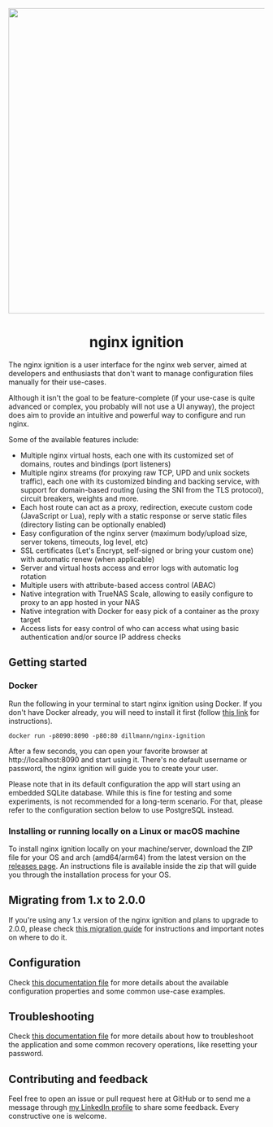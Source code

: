 <p align="center">
    <img src="docs/readme-screenshots.png" alt="" width="600" />
</p>
<h1 align="center">
    nginx ignition
</h1>

The nginx ignition is a user interface for the nginx web server, aimed at developers and enthusiasts that don't
want to manage configuration files manually for their use-cases. 

Although it isn't the goal to be feature-complete (if your use-case is quite advanced or complex, you probably will not 
use a UI anyway), the project does aim to provide an intuitive and powerful way to configure and run nginx.

Some of the available features include:
- Multiple nginx virtual hosts, each one with its customized set of domains, routes and bindings (port listeners)
- Multiple nginx streams (for proxying raw TCP, UPD and unix sockets traffic), each one with its customized binding and
  backing service, with support for domain-based routing (using the SNI from the TLS protocol), circuit breakers, 
  weights and more.
- Each host route can act as a proxy, redirection, execute custom code (JavaScript or Lua), reply with a static 
  response or serve static files (directory listing can be optionally enabled)
- Easy configuration of the nginx server (maximum body/upload size, server tokens, timeouts, log level, etc)
- SSL certificates (Let's Encrypt, self-signed or bring your custom one) with automatic renew (when applicable)
- Server and virtual hosts access and error logs with automatic log rotation
- Multiple users with attribute-based access control (ABAC)
- Native integration with TrueNAS Scale, allowing to easily configure to proxy to an app hosted in your NAS
- Native integration with Docker for easy pick of a container as the proxy target
- Access lists for easy control of who can access what using basic authentication and/or source IP address checks 

## Getting started

### Docker
Run the following in your terminal to start nginx ignition using Docker. If you don't have Docker already, you will 
need to install it first (follow [this link](https://www.docker.com/get-started/) for instructions).

```shell
docker run -p8090:8090 -p80:80 dillmann/nginx-ignition
```

After a few seconds, you can open your favorite browser at http://localhost:8090 and start using it. There's no 
default username or password, the nginx ignition will guide you to create your user.

Please note that in its default configuration the app will start using an embedded SQLite database. While this is fine
for testing and some experiments, is not recommended for a long-term scenario. For that, please refer to the 
configuration section below to use PostgreSQL instead.

### Installing or running locally on a Linux or macOS machine

To install nginx ignition locally on your machine/server, download the ZIP file for your OS and arch (amd64/arm64) 
from the latest version on the [releases page](https://github.com/lucasdillmann/nginx-ignition/releases). 
An instructions file is available inside the zip that will guide you through the installation process for your OS.

## Migrating from 1.x to 2.0.0

If you're using any 1.x version of the nginx ignition and plans to upgrade to 2.0.0, please check 
[this migration guide](docs/migration-guide.md) for instructions and important notes on where to do it.

## Configuration

Check [this documentation file](docs/configuration-properties.md) for more details about the available configuration 
properties and some common use-case examples.

## Troubleshooting

Check [this documentation file](docs/troubleshooting.md) for more details about how to troubleshoot the application
and some common recovery operations, like resetting your password.

## Contributing and feedback

Feel free to open an issue or pull request here at GitHub or to send me a message through
[my LinkedIn profile](https://linkedin.com/in/lucasdillmann) to share some feedback. Every constructive one is welcome.
